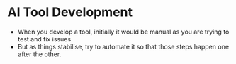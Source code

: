 # AI Tool Development
- When you develop a tool, initially it would be manual as you are trying to test and fix issues
- But as things stabilise, try to automate it so that those steps happen one after the other.
